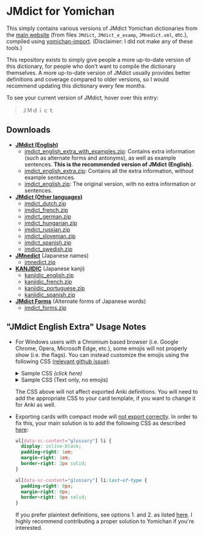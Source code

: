 # JMdict for Yomichan

This simply contains various versions of JMdict Yomichan dictionaries
from the [main website](https://www.edrdg.org/wiki/index.php/JMdict-EDICT_Dictionary_Project)
(from files `JMdict`, `JMdict_e_examp`, `JMnedict.xml`, etc.),
compiled using [yomichan-import](https://github.com/FooSoft/yomichan-import).
(Disclaimer: I did not make any of these tools.)

This repository exists to simply give people a more up-to-date version of this dictionary,
for people who don't want to compile the dictionary themselves.
A more up-to-date version of JMdict usually provides better definitions and coverage
compared to older versions, so I would recommend updating this dictionary every few months.

To see your current version of JMdict,
hover over this entry:
> ＪＭｄｉｃｔ

## Downloads

* **[JMdict (English)](https://www.edrdg.org/jmdict/edict_doc.html)**
    * [jmdict_english_extra_with_examples.zip](https://github.com/Aquafina-water-bottle/jmdict-english-yomichan/releases/download/2023%2F06%2F19/2023-06-19_jmdict_english_extra_with_examples.zip):
        Contains extra information (such as alternate forms and antonyms), as well as example sentences.
        **This is the recommended version of JMdict (English)**.
    * [jmdict_english_extra.zip](https://github.com/Aquafina-water-bottle/jmdict-english-yomichan/releases/download/2023%2F06%2F19/2023-06-19_jmdict_english_extra.zip):
        Contains all the extra information, without example sentences.
    * [jmdict_english.zip](https://github.com/Aquafina-water-bottle/jmdict-english-yomichan/releases/download/2023%2F06%2F19/2023-06-19_jmdict_english.zip):
        The original version, with no extra information or sentences.
* **[JMdict (Other languages)](https://www.edrdg.org/jmdict/edict_doc.html)**
    * [jmdict_dutch.zip](https://github.com/Aquafina-water-bottle/jmdict-english-yomichan/releases/download/2023%2F06%2F19/2023-06-19_jmdict_dutch.zip)
    * [jmdict_french.zip](https://github.com/Aquafina-water-bottle/jmdict-english-yomichan/releases/download/2023%2F06%2F19/2023-06-19_jmdict_french.zip)
    * [jmdict_german.zip](https://github.com/Aquafina-water-bottle/jmdict-english-yomichan/releases/download/2023%2F06%2F19/2023-06-19_jmdict_german.zip)
    * [jmdict_hungarian.zip](https://github.com/Aquafina-water-bottle/jmdict-english-yomichan/releases/download/2023%2F06%2F19/2023-06-19_jmdict_hungarian.zip)
    * [jmdict_russian.zip](https://github.com/Aquafina-water-bottle/jmdict-english-yomichan/releases/download/2023%2F06%2F19/2023-06-19_jmdict_russian.zip)
    * [jmdict_slovenian.zip](https://github.com/Aquafina-water-bottle/jmdict-english-yomichan/releases/download/2023%2F06%2F19/2023-06-19_jmdict_slovenian.zip)
    * [jmdict_spanish.zip](https://github.com/Aquafina-water-bottle/jmdict-english-yomichan/releases/download/2023%2F06%2F19/2023-06-19_jmdict_spanish.zip)
    * [jmdict_swedish.zip](https://github.com/Aquafina-water-bottle/jmdict-english-yomichan/releases/download/2023%2F06%2F19/2023-06-19_jmdict_swedish.zip)
* **[JMnedict](https://www.edrdg.org/enamdict/enamdict_doc.html)** (Japanese names)
    * [jmnedict.zip](https://github.com/Aquafina-water-bottle/jmdict-english-yomichan/releases/download/2023%2F06%2F19/2023-06-19_jmnedict.zip)
* **[KANJIDIC](http://nihongo.monash.edu/kanjidic2/index.html)** (Japanese kanji)
    * [kanjidic_english.zip](https://github.com/Aquafina-water-bottle/jmdict-english-yomichan/releases/download/2023%2F06%2F19/2023-06-19_kanjidic_english.zip)
    * [kanjidic_french.zip](https://github.com/Aquafina-water-bottle/jmdict-english-yomichan/releases/download/2023%2F06%2F19/2023-06-19_kanjidic_french.zip)
    * [kanjidic_portuguese.zip](https://github.com/Aquafina-water-bottle/jmdict-english-yomichan/releases/download/2023%2F06%2F19/2023-06-19_kanjidic_portuguese.zip)
    * [kanjidic_spanish.zip](https://github.com/Aquafina-water-bottle/jmdict-english-yomichan/releases/download/2023%2F06%2F19/2023-06-19_kanjidic_spanish.zip)
* **[JMdict Forms](https://www.edrdg.org/jmdict/edict_doc.html)** (Alternate forms of Japanese words)
    * [jmdict_forms.zip](https://github.com/Aquafina-water-bottle/jmdict-english-yomichan/releases/download/2023%2F06%2F19/2023-06-19_jmdict_forms.zip)



<!--
## JMdict (English)
For JMdict English users, there are a few versions available:

* `jmdict_english`: The default version.
* `jmdict_english_extra`: Contains a lot of extra information not included in the default version,
    including alternate forms and antonyms
* `jmdict_english_extra_with_examples`: Contains the above and extra sentences.
    **You likely want to be using this one**.


> **Note**: The extra versions will take considerably longer to import compared to the default version.
-->

<!--
Additionally, as of writing this (2022/09/20),
all of the following sources provide relatively older versions of JMdict:
- Matt's Yomichan video (Exact version not included, but likely before 2021)
- Yomichan README (2021-01-01)
In the future, I plan on writing something to automatically re-compile this dictionary daily / weekly.
-->

## "JMdict English Extra" Usage Notes
* For Windows users with a Chromium based browser (i.e. Google Chrome, Opera, Microsoft Edge, etc.),
    some emojis will not properly show (i.e. the flags).
    You can instead customize the emojis using the following CSS
    [(relevant github issue)](https://github.com/FooSoft/yomichan-import/pull/40#issuecomment-1426941717):

    <details>
    <summary> Sample CSS <i>(click here)</i> </summary>

    ```css
    ul[data-sc-content="glossary"] {
      list-style-type: circle !important;
    }
    ul[data-sc-content="infoGlossary"] {
      list-style-type: "ℹ️ " !important; /* hint: try "💬 " */
    }
    ul[data-sc-content="sourceLanguages"] {
      list-style-type: "🌐 " !important;
    }
    ul[data-sc-content="notes"] {
      list-style-type: "📝 " !important;
    }
    ul[data-sc-content="antonyms"] {
      list-style-type: "🔄 " !important;
    }
    ul[data-sc-content="references"] {
      list-style-type: "➡️ " !important;
    }
    ul[data-sc-content="examples"] {
      list-style-type: "🇯🇵 " !important; /* hint: try "⛩️ ", "👺 ", "🗾 ", or "🎌 " */
    }
    ul[data-sc-content="examples"] > li[lang="en"] {
      list-style-type: "🇬🇧 " !important; /* hint: try "🗽 ", or "🌎 " */
    }
    ```

    </details>

    <details>
    <summary> Sample CSS (Text only, no emojis) </summary>

    ```css
    ul[data-sc-content="glossary"] {
      list-style-type: circle !important;
    }
    ul[data-sc-content="infoGlossary"] {
      list-style-type: "◆ " !important; /* matches closer with monolingual dictionaries. If you want a symbol, try "ⓘ  " */
    }
    ul[data-sc-content="sourceLanguages"] {
      list-style-type: "語源: " !important;
    }
    ul[data-sc-content="notes"] {
      list-style-type: "メモ: " !important;
    }
    ul[data-sc-content="antonyms"] {
      list-style-type: "⇔  " !important;
    }
    ul[data-sc-content="references"] {
      list-style-type: "↪  " !important;
    }
    ul[data-sc-content="examples"] {
      list-style-type: "例文: " !important;
    }

    ol[data-count="1"].definition-list ul[data-sc-content="examples"],
    ol[data-count="1"].definition-list ul[data-sc-content="references"],
    ol[data-count="1"].definition-list ul[data-sc-content="antonyms"],
    ol[data-count="1"].definition-list ul[data-sc-content="notes"],
    ol[data-count="1"].definition-list ul[data-sc-content="sourceLanguages"],
    ol[data-count="1"].definition-list ul[data-sc-content="infoGlossary"] {
      padding-left: 2em !important;
    }
    ```

    </details>

    The CSS above will not affect exported Anki definitions. You will need to add the appropriate CSS to your card template,
    if you want to change it for Anki as well.

* Exporting cards with compact mode will [not export correctly](https://github.com/FooSoft/yomichan/issues/2297).
    In order to fix this, your main solution is to add the following CSS as described [here](https://github.com/FooSoft/yomichan/issues/2297#issuecomment-1426828952):
    ```css
    ul[data-sc-content="glossary"] li {
      display: inline-block;
      padding-right: 1em;
      margin-right: 1em;
      border-right: 2px solid;
    }

    ul[data-sc-content="glossary"] li:last-of-type {
      padding-right: 0px;
      margin-right: 0px;
      border-right: 0px solid;
    }
    ```

    If you prefer plaintext definitions, see options 1. and 2. as listed [here](https://github.com/FooSoft/yomichan/issues/2297#issuecomment-1435371920).
    I highly recommend contributing a proper solution to Yomichan if you're interested.

